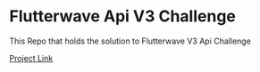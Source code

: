 # Flutterwave Api V3 Challenge

This Repo that holds the solution to Flutterwave V3 Api Challenge

[Project Link](https://jumga.onrender.com/)